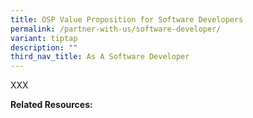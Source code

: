 ```yaml
---
title: OSP Value Proposition for Software Developers
permalink: /partner-with-us/software-developer/
variant: tiptap
description: ""
third_nav_title: As A Software Developer
---
```

<p>XXX</p>
<p><strong>Related Resources: </strong>
</p>